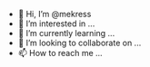 - 👋 Hi, I’m @mekress
- 👀 I’m interested in ...
- 🌱 I’m currently learning ...
- 💞️ I’m looking to collaborate on ...
- 📫 How to reach me ...

<!---
mekress/mekress is a ✨ special ✨ repository because its `README.md` (this file) appears on your GitHub profile.
You can click the Preview link to take a look at your changes.
--->
